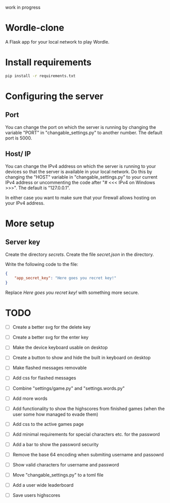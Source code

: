 work in progress 

# Wordle-clone
 A Flask app for your local network to play Wordle.
# Install requirements
 ```sh 
 pip install -r requirements.txt
 ```
# Configuring the server
 ## Port
  You can change the port on which the server is running by changing the variable "PORT" in "changable_settings.py" to another number. The default port is 5000.
 ## Host/ IP
  You can change the IPv4 address on which the server is running to your devices so that the server is available in your local network. Do this by changing the "HOST" variable in "changable_settings.py" to your current IPv4 address or uncommenting the code after "# <<< IPv4 on Windows >>>". The default is "127.0.0.1".

 In either case you want to make sure that your firewall allows hosting on your IPv4 address.
# More setup
 ## Server key
  Create the directory *secrets*. Create the file *secret.json* in the directory.

  Write the following code to the file:
  ```json
  {
      "app_secret_key": "Here goes you recret key!"
  }
  ```

  Replace *Here goes you recret key!* with something more secure.
# TODO
 - [ ] Create a better svg for the delete key
 - [ ] Create a better svg for the enter key
 - [ ] Make the device keyboard usable on desktop
 - [ ] Create a button to show and hide the built in keyboard on desktop
 - [ ] Make flashed messages removable
 - [ ] Add css for flashed messages
 - [ ] Combine "settings/game.py" and "settings.words.py"
 - [ ] Add more words
 - [ ] Add functionality to show the highscores from finished games (when the user some how managed to evade them)
 - [ ] Add css to the active games page
 - [ ] Add minimal requirements for special characters etc. for the password
 - [ ] Add a bar to show the password security
 - [ ] Remove the base 64 encoding when submiting username and passowrd
 - [ ] Show valid characters for username and password
 - [ ] Move "changable_settings.py" to a toml file
 - [ ] Add a user wide leaderboard
 - [ ] Save users highscores
 